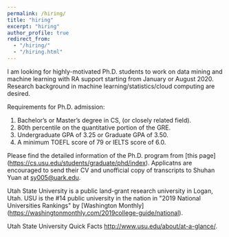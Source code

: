 ```yaml
---
permalink: /hiring/
title: "hiring"
excerpt: "hiring"
author_profile: true
redirect_from: 
  - "/hiring/"
  - "/hiring.html"
---
```


I am looking for highly-motivated Ph.D. students to work on data mining and machine learning with RA support starting from January or August 2020. Research background in machine learning/statistics/cloud computing are desired.

Requirements for Ph.D. admission:
1. Bachelor’s or Master’s degree in CS, (or closely related field).
2. 80th percentile on the quantitative portion of the GRE.
3. Undergraduate GPA of 3.25 or Graduate GPA of 3.50.
4. A minimum TOEFL score of 79 or IELTS score of 6.0.

Please find the detailed information of the Ph.D. program from [this page] (https://cs.usu.edu/students/graduate/phd/index). Applicatns are encouraged to send their CV and unofficial copy of transcripts to Shuhan Yuan at sy005@uark.edu.

Utah State University is a public land-grant research university in Logan, Utah. USU is the #14 public university in the nation in "2019 National Universities Rankings" by [Washington Monthly] (https://washingtonmonthly.com/2019college-guide/national). 

Utah State University Quick Facts http://www.usu.edu/about/at-a-glance/.
